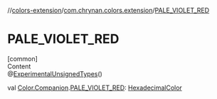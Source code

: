 //[colors-extension](../../index.md)/[com.chrynan.colors.extension](index.md)/[PALE_VIOLET_RED](-p-a-l-e_-v-i-o-l-e-t_-r-e-d.md)



# PALE_VIOLET_RED  
[common]  
Content  
@[ExperimentalUnsignedTypes](https://kotlinlang.org/api/latest/jvm/stdlib/kotlin/-experimental-unsigned-types/index.html)()  
  
val [Color.Companion](../../../colors-core/colors-core/com.chrynan.colors/-color/-companion/index.md).[PALE_VIOLET_RED](-p-a-l-e_-v-i-o-l-e-t_-r-e-d.md): [HexadecimalColor](../../../colors-core/colors-core/com.chrynan.colors/-hexadecimal-color/index.md)  



